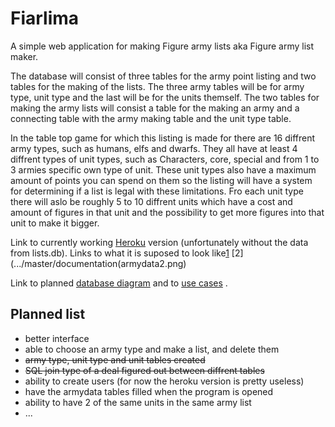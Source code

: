 # Fiarlima

A simple web application for making Figure army lists aka Figure army list maker.

The database will consist of three tables for the army point listing and two tables for the making of the lists. The three army tables will be for army type, unit type and the last will be for the units themself. The two tables for making the army lists will consist a table for the making an army and a connecting table with the army making table and the unit type table.

In the table top game for which this listing is made for there are 16 diffrent army types, such as humans, elfs and dwarfs. They all have at least 4 diffrent types of unit types, such as Characters, core, special and from 1 to 3 armies specific own type of unit. These unit types also have a maximum amount of points you can spend on them so the listing will have a system for determining if a list is legal with these limitations. Fro each unit type there will aslo be roughly 5 to 10 diffrent units which have a cost and amount of figures in that unit and the possibility to get more figures into that unit to make it bigger.

Link to currently working [Heroku](https://fiarlima-python-demo.herokuapp.com/) version (unfortunately without the data from lists.db). Links to what it is suposed to look like[1](.../master/documentation/armydata1.png) [2](.../master/documentation(armydata2.png)

Link to planned [database diagram](../master/documentation/Fiarlima.pdf) and to [use cases](../master/documentation/UseCases.md) .



## Planned list

+ better interface
+ able to choose an army type and make a list, and delete them
+ ~~army type, unit type and unit tables created~~
+ ~~SQL join type of a deal figured out between diffrent tables~~
+ ability to create users (for now the heroku version is pretty useless)
+ have the armydata tables filled when the program is opened
+ ability to have 2 of the same units in the same army list
+ ...


